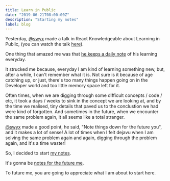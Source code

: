 ```yaml
---
title: Learn in Public
date: "2019-06-21T08:00:00Z"
description: "Starting my notes"
label: blog
---
```


Yesterday, [@swyx](https://twitter.com/swyx) made a talk in React Knowledgeable about Learning in Public, (you can watch the talk [here](https://www.youtube.com/watch?v=-f-rZepNKW0)).

One thing that amazed me was that [he keeps a daily note](https://github.com/sw-yx/sw-yx.github.io/tree/20f471fbeca350fb5f397aafb71ada9075b9fac0/_posts) of his learning everyday.

It strucked me because, everyday I am kind of learning something new, but, after a while, I can't remember what it is. Not sure is it because of age catching up, or just, there's too many things happen going on in the Developer world and too little memory space left for it.

Often times, when we are digging through some difficult concepts / code / etc, it took a days / weeks to sink in the concept we are looking at, and by the time we realised, tiny details that paved us to the conclustion we had were kind of forgotten. And sometimes in the future, when we encounter the same problem again, it all seems like a total stranger.

[@swyx](https://twitter.com/swyx) made a good point, he said, "Note things down for the future you", and it makes a lot of sense! A lot of times when I felt dejavu when I am solving the same problem again and again, digging through the problem again, and it's a time waster!

So, I decided to start [my notes](https://github.com/tanhauhau/tanhauhau.github.io/commit/50c82259749f7608d1c81062eac1f357b9437485).

It's gonna be [notes for the future me](/notes).

To future me, you are going to appreciate what I am about to start here.
